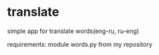 # translate

simple app for translate words(eng-ru, ru-eng) 

requirements: module words.py from my repository
